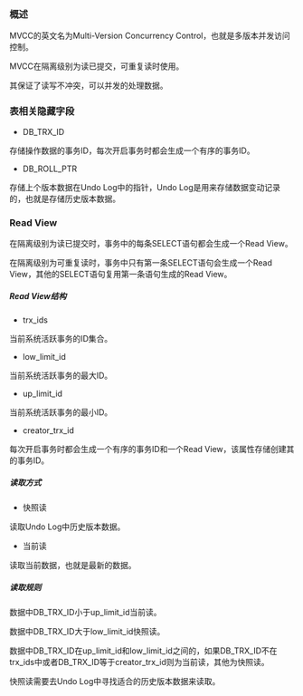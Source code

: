 ### 概述

MVCC的英文名为Multi-Version Concurrency Control，也就是多版本并发访问控制。

MVCC在隔离级别为读已提交，可重复读时使用。

其保证了读写不冲突，可以并发的处理数据。

### 表相关隐藏字段

* DB_TRX_ID

存储操作数据的事务ID，每次开启事务时都会生成一个有序的事务ID。

* DB_ROLL_PTR

存储上个版本数据在Undo Log中的指针，Undo Log是用来存储数据变动记录的，也就是存储历史版本数据。

### Read View

在隔离级别为读已提交时，事务中的每条SELECT语句都会生成一个Read View。

在隔离级别为可重复读时，事务中只有第一条SELECT语句会生成一个Read View，其他的SELECT语句复用第一条语句生成的Read View。

##### Read View结构

* trx_ids

当前系统活跃事务的ID集合。

* low_limit_id

当前系统活跃事务的最大ID。

* up_limit_id

当前系统活跃事务的最小ID。

* creator_trx_id

每次开启事务时都会生成一个有序的事务ID和一个Read View，该属性存储创建其的事务ID。

##### 读取方式

* 快照读

读取Undo Log中历史版本数据。

* 当前读

读取当前数据，也就是最新的数据。

##### 读取规则

数据中DB_TRX_ID小于up_limit_id当前读。

数据中DB_TRX_ID大于low_limit_id快照读。

数据中DB_TRX_ID在up_limit_id和low_limit_id之间的，如果DB_TRX_ID不在trx_ids中或者DB_TRX_ID等于creator_trx_id则为当前读，其他为快照读。

快照读需要去Undo Log中寻找适合的历史版本数据来读取。